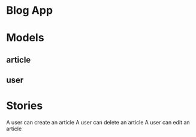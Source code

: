 # Blog App

# Models

## article

## user

# Stories
A user can create an article
A user can delete an article
A user can edit an article